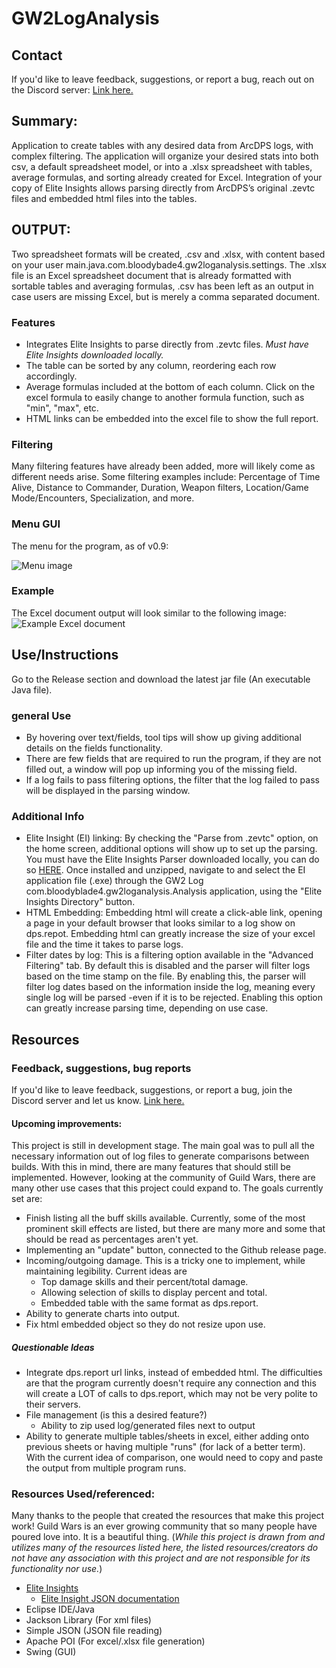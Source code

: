 # GW2LogAnalysis
## Contact 
If you'd like to leave feedback, suggestions, or report a bug, reach out on the Discord server: [Link here.](https://discord.gg/3qMMDJ2rm2)

## Summary:
Application to create tables with any desired data from ArcDPS logs, with complex filtering. The application will organize your desired stats into both csv, a default spreadsheet model, or into a .xlsx spreadsheet with tables, average formulas, and sorting already created for Excel. Integration of your copy of Elite Insights allows parsing directly from ArcDPS’s original .zevtc files and embedded html files into the tables.  


## OUTPUT:
Two spreadsheet formats will be created, .csv and .xlsx, with content based on your user main.java.com.bloodybade4.gw2loganalysis.settings. The .xlsx file is an Excel spreadsheet document that is already formatted with sortable tables and averaging formulas, .csv has been left as an output in case users are missing Excel, but is merely a comma separated document. 

### Features
- Integrates Elite Insights to parse directly from .zevtc files. _Must have Elite Insights downloaded locally._
- The table can be sorted by any column, reordering each row accordingly. 
- Average formulas included at the bottom of each column. Click on the excel formula to easily change to another formula function, such as "min", "max", etc.
- HTML links can be embedded into the excel file to show the full report. 

### Filtering
Many filtering features have already been added, more will likely come as different needs arise. Some filtering examples include: Percentage of Time Alive, Distance to Commander, Duration, Weapon filters, Location/Game Mode/Encounters, Specialization, and more. 

### Menu GUI
The menu for the program, as of v0.9:

![Menu image](./resources/LogAnalysisMenu.png)

### Example
The Excel document output will look similar to the following image: 
![Example Excel document](./resources/LogAnalysisExcelexample.png)
  

## Use/Instructions
Go to the Release section and download the latest jar file (An executable Java file).

### general Use
- By hovering over text/fields, tool tips will show up giving additional details on the fields functionality. 
- There are few fields that are required to run the program, if they are not filled out, a window will pop up informing you of the missing field. 
- If a log fails to pass filtering options, the filter that the log failed to pass will be displayed in the parsing window. 

### Additional Info
- Elite Insight (EI) linking: By checking the "Parse from .zevtc" option, on the home screen, additional options will show up to set up the parsing. You must have the Elite Insights Parser downloaded locally, you can do so [HERE](https://github.com/baaron4/GW2-Elite-Insights-Parser). Once installed and unzipped, navigate to and select the EI application file (.exe) through the GW2 Log com.bloodyblade4.gw2loganalysis.Analysis application, using the "Elite Insights Directory" button. 
- HTML Embedding: Embedding html will create a click-able link, opening a page in your default browser that looks similar to a log show on dps.repot. Embedding html can greatly increase the size of your excel file and the time it takes to parse logs.
- Filter dates by log: This is a filtering option available in the "Advanced Filtering" tab. By default this is disabled and the parser will filter logs based on the time stamp on the file. By enabling this, the parser will filter log dates based on the information inside the log, meaning every single log will be parsed -even if it is to be rejected. Enabling this option can greatly increase parsing time, depending on use case. 


## Resources
### Feedback, suggestions, bug reports
If you'd like to leave feedback, suggestions, or report a bug, join the Discord server and let us know. [Link here.](https://discord.gg/3qMMDJ2rm2)

#### Upcoming improvements:
This project is still in development stage. The main goal was to pull all the necessary information out of log files to generate comparisons between builds. With this in mind, there are many features that should still be implemented. However, looking at the community of Guild Wars, there are many other use cases that this project could expand to. The goals currently set are: 
- Finish listing all the buff skills available. Currently, some of the most prominent skill effects are listed, but there are many more and some that should be read as percentages aren't yet.  
- Implementing an "update" button, connected to the Github release page. 
- Incoming/outgoing damage. This is a tricky one to implement, while maintaining legibility. Current ideas are 
    - Top damage skills and their percent/total damage.
    - Allowing selection of skills to display percent and total.
    - Embedded table with the same format as dps.report.
- Ability to generate charts into output. 
- Fix html embedded object so they do not resize upon use.

##### Questionable Ideas
- Integrate dps.report url links, instead of embedded html. The difficulties are that the program currently doesn't require any connection and this will create a LOT of calls to dps.report, which may not be very polite to their servers.
- File management (is this a desired feature?)
	- Ability to zip used log/generated files next to output
- Ability to generate multiple tables/sheets in excel, either adding onto previous sheets or having multiple "runs" (for lack of a better term). With the current idea of comparison, one would need to copy and paste the output from multiple program runs.
	

### Resources Used/referenced:
Many thanks to the people that created the resources that make this project work! Guild Wars is an ever growing community that so many people have poured love into. It is a beautiful thing. (_While this project is drawn from and utilizes many of the resources listed here, the listed resources/creators do not have any association with this project and are not responsible for its functionality nor use._)
- [Elite Insights](https://github.com/baaron4/GW2-Elite-Insights-Parser/tree/master)
	- [Elite Insight JSON documentation](https://baaron4.github.io/GW2-Elite-Insights-Parser/Json/index.html)
- Eclipse IDE/Java
- Jackson Library (For xml files)
- Simple JSON (JSON file reading)
- Apache POI (For excel/.xlsx file generation) 
- Swing (GUI)
